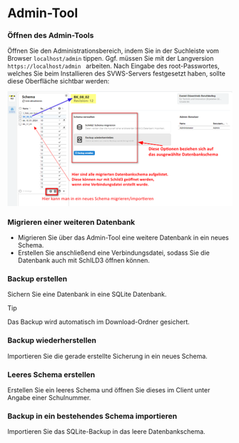 # Admin-Tool

### Öffnen des Admin-Tools
Öffnen Sie den Administrationsbereich, indem Sie in der Suchleiste vom Browser `localhost/admin` tippen. Ggf. müssen Sie mit der Langversion `https://localhost/admin ` arbeiten. Nach Eingabe des root-Passwortes, welches Sie beim Installieren des SVWS-Servers festgesetzt haben, sollte diese Oberfläche sichtbar werden:   


![Admin-Tool](./graphics/AdminTool_Hauptansicht.png)


### Migrieren einer weiteren Datenbank
* Migrieren Sie über das Admin-Tool eine weitere Datenbank in ein neues Schema.
* Erstellen Sie anschließend eine Verbindungsdatei, sodass Sie die Datenbank auch mit SchILD3 öffnen können.


### Backup erstellen
Sichern Sie eine Datenbank in eine SQLite Datenbank.
> [!TIP] 
> Das Backup wird automatisch im Download-Ordner gesichert.


### Backup wiederherstellen
Importieren Sie die gerade erstellte Sicherung in ein neues Schema.


### Leeres Schema erstellen
Erstellen Sie ein leeres Schema und öffnen Sie dieses im Client unter Angabe einer Schulnummer.

### Backup in ein bestehendes Schema importieren
Importieren Sie das SQLite-Backup in das leere Datenbankschema.






